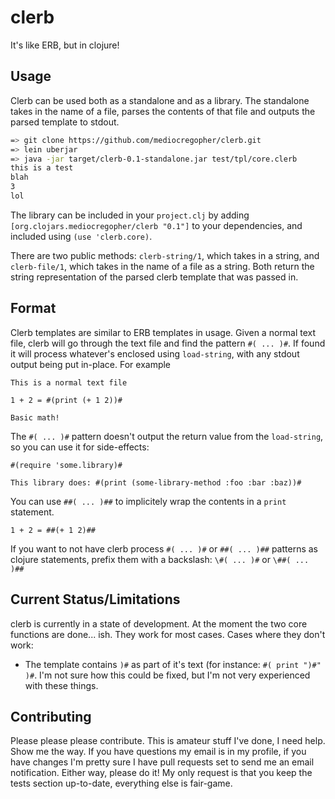 clerb
=====

It's like ERB, but in clojure!

Usage
-----

Clerb can be used both as a standalone and as a library. The standalone takes in the name of a file, parses the
contents of that file and outputs the parsed template to stdout.

```bash
=> git clone https://github.com/mediocregopher/clerb.git
=> lein uberjar
=> java -jar target/clerb-0.1-standalone.jar test/tpl/core.clerb
this is a test
blah
3
lol
```

The library can be included in your ```project.clj``` by adding ```[org.clojars.mediocregopher/clerb "0.1"]``` to your
dependencies, and included using ```(use 'clerb.core)```.

There are two public methods: ```clerb-string/1```, which takes in a string, and ```clerb-file/1```, which takes
in the name of a file as a string. Both return the string representation of the parsed clerb template that was passed
in.

Format
------

Clerb templates are similar to ERB templates in usage. Given a normal text file, clerb will go through the text
file and find the pattern ```#( ... )#```. If found it will process whatever's enclosed using ```load-string```, with any
stdout output being put in-place. For example

```
This is a normal text file

1 + 2 = #(print (+ 1 2))#

Basic math!
```

The ```#( ... )#``` pattern doesn't output the return value from the ```load-string```, so you can use it for side-effects:

```
#(require 'some.library)#

This library does: #(print (some-library-method :foo :bar :baz))#

```

You can use ```##( ... )##``` to implicitely wrap the contents in a ```print``` statement.

```
1 + 2 = ##(+ 1 2)##
```

If you want to not have clerb process ```#( ... )#``` or ```##( ... )##``` patterns as clojure statements, prefix them
with a backslash: ```\#( ... )#``` or ```\##( ... )##```

Current Status/Limitations
--------------------------

clerb is currently in a state of development. At the moment the two core functions are done... ish. They work for most
cases. Cases where they don't work:

* The template contains ```)#``` as part of it's text (for instance: ```#( print ")#" )#```. I'm not sure how this could be fixed, but I'm not very experienced with these things.

Contributing
------------

Please please please contribute. This is amateur stuff I've done, I need help. Show me the way. If you have questions my email is in my profile,
if you have changes I'm pretty sure I have pull requests set to send me an email notification. Either way, please do it! My only request is that you
keep the tests section up-to-date, everything else is fair-game.
